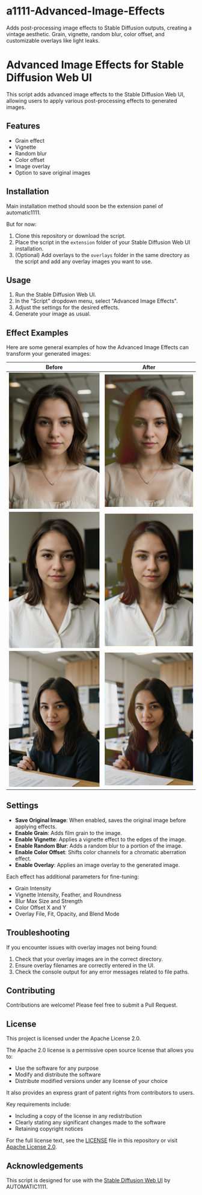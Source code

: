 # a1111-Advanced-Image-Effects
Adds post-processing image effects to Stable Diffusion outputs, creating a vintage aesthetic. Grain, vignette, random blur, color offset, and customizable overlays like light leaks.

# Advanced Image Effects for Stable Diffusion Web UI

This script adds advanced image effects to the Stable Diffusion Web UI, allowing users to apply various post-processing effects to generated images.

## Features

- Grain effect
- Vignette
- Random blur
- Color offset
- Image overlay
- Option to save original images

## Installation
Main installation method should soon be the extension panel of automatic1111.

But for now:
1. Clone this repository or download the script.
2. Place the script in the `extension` folder of your Stable Diffusion Web UI installation.
3. (Optional) Add overlays to the `overlays` folder in the same directory as the script and add any overlay images you want to use.

## Usage

1. Run the Stable Diffusion Web UI.
2. In the "Script" dropdown menu, select "Advanced Image Effects".
3. Adjust the settings for the desired effects.
4. Generate your image as usual.

## Effect Examples

Here are some general examples of how the Advanced Image Effects can transform your generated images:

Before | After
-------|------
![Alt text](example/image1.png) | ![Alt text](example/image2.png)
![Alt text](example/image3.png) | ![Alt text](example/image4.png)
![Alt text](example/image5.png) | ![Alt text](example/image6.png)

## Settings

- **Save Original Image**: When enabled, saves the original image before applying effects.
- **Enable Grain**: Adds film grain to the image.
- **Enable Vignette**: Applies a vignette effect to the edges of the image.
- **Enable Random Blur**: Adds a random blur to a portion of the image.
- **Enable Color Offset**: Shifts color channels for a chromatic aberration effect.
- **Enable Overlay**: Applies an image overlay to the generated image.

Each effect has additional parameters for fine-tuning:

- Grain Intensity
- Vignette Intensity, Feather, and Roundness
- Blur Max Size and Strength
- Color Offset X and Y
- Overlay File, Fit, Opacity, and Blend Mode

## Troubleshooting

If you encounter issues with overlay images not being found:

1. Check that your overlay images are in the correct directory.
2. Ensure overlay filenames are correctly entered in the UI.
3. Check the console output for any error messages related to file paths.

## Contributing

Contributions are welcome! Please feel free to submit a Pull Request.

## License

This project is licensed under the Apache License 2.0.

The Apache 2.0 license is a permissive open source license that allows you to:

- Use the software for any purpose
- Modify and distribute the software
- Distribute modified versions under any license of your choice

It also provides an express grant of patent rights from contributors to users.

Key requirements include:

- Including a copy of the license in any redistribution
- Clearly stating any significant changes made to the software
- Retaining copyright notices

For the full license text, see the [LICENSE](LICENSE) file in this repository or visit [Apache License 2.0](https://www.apache.org/licenses/LICENSE-2.0).

## Acknowledgements

This script is designed for use with the [Stable Diffusion Web UI](https://github.com/AUTOMATIC1111/stable-diffusion-webui) by AUTOMATIC1111.
